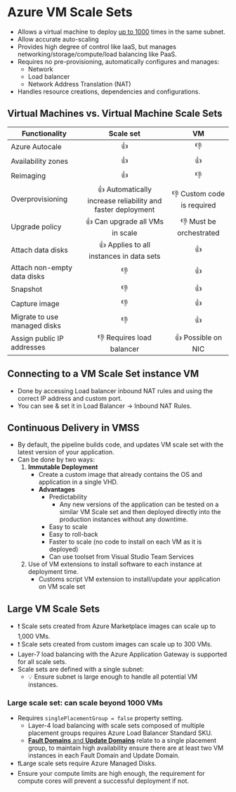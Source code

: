 # Azure VM Scale Sets

- Allows a virtual machine to deploy [up to 1000](#large-vm-scale-sets) times in the same subnet.
- Allow accurate auto-scaling
- Provides high degree of control like IaaS, but manages networking/storage/compute/load balancing like PaaS.
- Requires no pre-provisioning, automatically configures and manages:
  - Network
  - Load balancer
  - Network Address Translation (NAT)
- Handles resource creations, dependencies and configurations.

## Virtual Machines vs. Virtual Machine Scale Sets

| Functionality | Scale set   |  VM  |
| ------------- | :-----------: | :---: |
| Azure Autocale  | 👍 | 👎 |
| Availability zones | 👍 | 👍 |
| Reimaging  | 👍 | 👎 |
| Overprovisioning | 👍 Automatically increase reliability and faster deployment | 👎 Custom code is required |
| Upgrade policy | 👍 Can upgrade all VMs in scale | 👎 Must be orchestrated |
| Attach data disks | 👍 Applies to all instances in data sets | 👍 |
| Attach non-empty data disks | 👎  | 👍 |
| Snapshot  | 👎 | 👍 |
| Capture image | 👎 | 👍 |
| Migrate to use managed disks | 👎 | 👍 |
| Assign public IP addresses | 👎 Requires load balancer | 👍 Possible on NIC |

## Connecting to a VM Scale Set instance VM

- Done by accessing Load balancer inbound NAT rules and using the correct IP address and custom port.
- You can see & set it in Load Balancer -> Inbound NAT Rules.

## Continuous Delivery in VMSS

- By default, the pipeline builds code, and updates VM scale set with the latest version of your application.
- Can be done by two ways:
  1. **Immutable Deployment**
     - Create a custom image that already contains the OS and application in a single VHD.
     - **Advantages**
       - Predictability
         - Any new versions of the application can be tested on a similar VM Scale set and then deployed directly into the production instances without any downtime.
       - Easy to scale
       - Easy to roll-back
       - Faster to scale (no code to install on each VM as it is deployed)
       - Can use toolset from Visual Studio Team Services
  2. Use of VM extensions to install software to each instance at deployment time.
     - Customs script VM extension to install/update your application on VM scale set

## Large VM Scale Sets

- ❗ Scale sets created from Azure Marketplace images can scale up to 1,000 VMs.
- ❗ Scale sets created from custom images can scale up to 300 VMs.
- Layer-7 load balancing with the Azure Application Gateway is supported for all scale sets.
- Scale sets are defined with a single subnet:
  - 💡 Ensure subnet is large enough to handle all potential VM instances.

### Large scale set: can scale beyond 1000 VMs

- Requires `singlePlacementGroup = false` property setting.
  - Layer-4 load balancing with scale sets composed of multiple placement groups requires Azure Load Balancer Standard SKU.
  - [**Fault Domains** and **Update Domains**](./5.2.%20VM%20Availability%20(SLA,%20Availability%20Sets,%20Availability%20Zones).md#update-and-fault-domains) relate to a single placement group, to maintain high availability ensure there are at least two VM instances in each Fault Domain and Update Domain.
- ❗Large scale sets require Azure Managed Disks.
- Ensure your compute limits are high enough, the requirement for compute cores will prevent a successful deployment if not.
